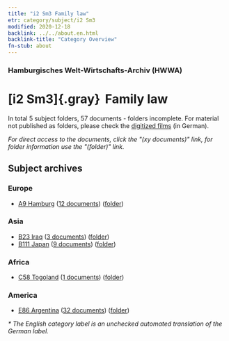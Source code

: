 ```yaml
---
title: "i2 Sm3 Family law"
etr: category/subject/i2 Sm3
modified: 2020-12-18
backlink: ../../about.en.html
backlink-title: "Category Overview"
fn-stub: about
---
```


### Hamburgisches Welt-Wirtschafts-Archiv (HWWA)
# [i2 Sm3]{.gray}&#8201; Family law&#160; 





In total 5 subject folders, 57 documents - folders incomplete.
For material not published as folders, please check the [digitized films](/film/h1_sh) (in German).

_For direct access to the documents, click the "(xy documents)" link, for folder information use the "(folder)" link._

## Subject archives



### Europe

- [A9 Hamburg](../../../geo/about.en.html#A9) (<a href="https://dfg-viewer.de/show/?tx_dlf[id]=https://pm20.zbw.eu/mets/sh/1409xx/140905/1447xx/144703/public.mets.en.xml" target="_blank">12 documents</a>) ([folder](http://purl.org/pressemappe20/folder/sh/140905,144703))

### Asia

- [B23 Iraq](../../../geo/about.en.html#B23) (<a href="https://dfg-viewer.de/show/?tx_dlf[id]=https://pm20.zbw.eu/mets/sh/1411xx/141113/1447xx/144703/public.mets.en.xml" target="_blank">3 documents</a>) ([folder](http://purl.org/pressemappe20/folder/sh/141113,144703))
- [B111 Japan](../../../geo/about.en.html#B111) (<a href="https://dfg-viewer.de/show/?tx_dlf[id]=https://pm20.zbw.eu/mets/sh/1412xx/141272/1447xx/144703/public.mets.en.xml" target="_blank">9 documents</a>) ([folder](http://purl.org/pressemappe20/folder/sh/141272,144703))

### Africa

- [C58 Togoland](../../../geo/about.en.html#C58) (<a href="https://dfg-viewer.de/show/?tx_dlf[id]=https://pm20.zbw.eu/mets/sh/1414xx/141408/1447xx/144703/public.mets.en.xml" target="_blank">1 documents</a>) ([folder](http://purl.org/pressemappe20/folder/sh/141408,144703))

### America

- [E86 Argentina](../../../geo/about.en.html#E86) (<a href="https://dfg-viewer.de/show/?tx_dlf[id]=https://pm20.zbw.eu/mets/sh/1416xx/141692/1447xx/144703/public.mets.en.xml" target="_blank">32 documents</a>) ([folder](http://purl.org/pressemappe20/folder/sh/141692,144703))


_* The English category label is an unchecked automated translation of the German label._

